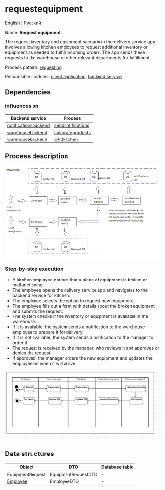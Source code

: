 # requestequipment

[English](requestequipment.md) | [Русский](requestequipment.ru.md)

Name: **Request equipment**.

The request inventory and equipment scenario in the delivery service app involves allowing kitchen employees to request additional inventory or equipment as needed to fulfill incoming orders. 
The app sends these requests to the warehouse or other relevant departments for fulfillment.

Process pattern: [requesting](../../processpatterns/requesting.md)

Responsible modules: [client application](../../frontend/kitchenclient.md), [backend service](../../backend/kitchenbackend.md)

## Dependencies

### Influences on

| Backend service | Process |
| --- | ---- |
| [notificationsbackend](../../backend/notificationsbackend.md) | [sendnotifications](../notificationsbackend/sendnotifications.md) |
| [warehousebackend](../../backend/warehousebackend.md) | [calculateproducts](../warehouse/calculateproducts.md) |
| [warehousebackend](../../backend/warehousebackend.md) | [wh2kitchen](../warehouse/wh2kitchen.md) |

## Process description

![requesting_overall](../../img/requesting_overall.png)

### Step-by-step execution

- A kitchen employee notices that a piece of equipment is broken or malfunctioning.
- The employee opens the delivery service app and navigates to the backend service for kitchen.
- The employee selects the option to request new equipment.
- The employee fills out a form with details about the broken equipment and submits the request.
- The system checks if the inventory or equipment is available in the warehouse.
- If it is available, the system sends a notification to the warehouse employee to prepare it for delivery.
- If it is not available, the system sends a notification to the manager to order it.
- The request is received by the manager, who reviews it and approves or denies the request.
- If approved, the manager orders the new equipment and updates the employee on when it will arrive.

![systembackend.requestequipment](../../img/activitydiagrams/systembackend.requestequipment.png)

## Data structures

| Object | DTO | Database table |
| --- | ---- | --- |
| EquipmentRequest | EquipmentRequestDTO | - |
| [Employee](https://github.com/alexeysp11/workflow-lib/blob/main/src/Models/Business/InformationSystem/Employee.cs) | EmployeeDTO | - |
